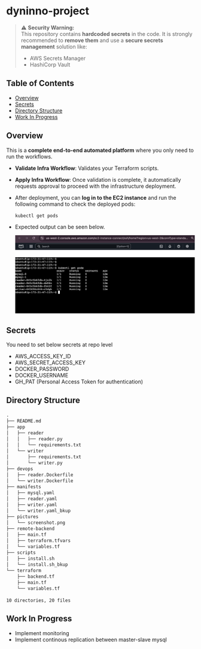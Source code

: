# dyninno-project


> ⚠️ **Security Warning:**  
> This repository contains **hardcoded secrets** in the code. It is strongly recommended to **remove them** and use a **secure secrets management** solution like:
> - AWS Secrets Manager  
> - HashiCorp Vault  


## Table of Contents
- [Overview](#overview)
- [Secrets](#secrets)
- [Directory Structure](#directory-structure)
- [Work In Progress](#wip)

## Overview

This is a **complete end-to-end automated platform** where you only need to run the workflows.

- **Validate Infra Workflow**: Validates your Terraform scripts.
- **Apply Infra Workflow**: Once validation is complete, it automatically requests approval to proceed with the infrastructure deployment.
- After deployment, you can **log in to the EC2 instance** and run the following command to check the deployed pods:

  ```sh
  kubectl get pods
  ```
- Expected output can be seen below.

  ![Screenshot](pictures/screenshot.png)


## Secrets 

You need to set below secrets at repo level

- AWS_ACCESS_KEY_ID
- AWS_SECRET_ACCESS_KEY
- DOCKER_PASSWORD
- DOCKER_USERNAME
- GH_PAT (Personal Access Token for authentication)

## Directory Structure
```
.
├── README.md
├── app
│   ├── reader
│   │   ├── reader.py
│   │   └── requirements.txt
│   └── writer
│       ├── requirements.txt
│       └── writer.py
├── devops
│   ├── reader.Dockerfile
│   └── writer.Dockerfile
├── manifests
│   ├── mysql.yaml
│   ├── reader.yaml
│   ├── writer.yaml
│   └── writer.yaml_bkup
├── pictures
│   └── screenshot.png
├── remote-backend
│   ├── main.tf
│   ├── terraform.tfvars
│   └── variables.tf
├── scripts
│   ├── install.sh
│   └── install.sh_bkup
└── terraform
    ├── backend.tf
    ├── main.tf
    └── variables.tf

10 directories, 20 files
```

## Work In Progress
- Implement monitoring
- Implement continous replication between master-slave mysql
